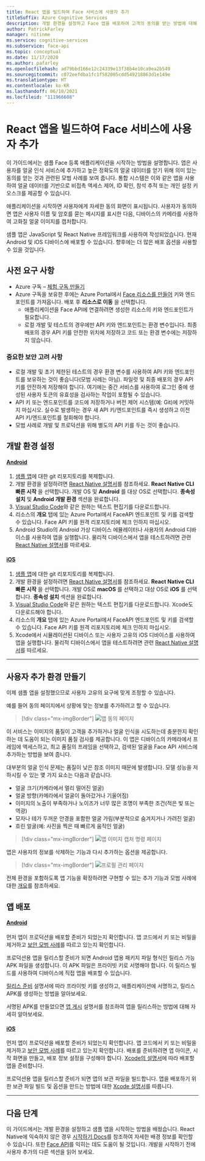 ```yaml
---
title: React 앱을 빌드하여 Face 서비스에 사용자 추가
titleSuffix: Azure Cognitive Services
description: 개발 환경을 설정하고 Face 앱을 배포하여 고객의 동의를 받는 방법에 대해 알아봅니다.
author: PatrickFarley
manager: nitinme
ms.service: cognitive-services
ms.subservice: face-api
ms.topic: conceptual
ms.date: 11/17/2020
ms.author: pafarley
ms.openlocfilehash: ad79bbd166e12c24339e13f38b4e10ca9ea2b549
ms.sourcegitcommit: c072eefdba1fc1f582005cdd549218863d1e149e
ms.translationtype: HT
ms.contentlocale: ko-KR
ms.lasthandoff: 06/10/2021
ms.locfileid: "111966608"
---
```

# <a name="build-a-react-app-to-add-users-to-a-face-service"></a>React 앱을 빌드하여 Face 서비스에 사용자 추가

이 가이드에서는 샘플 Face 등록 애플리케이션을 시작하는 방법을 설명합니다. 앱은 사용자를 얼굴 인식 서비스에 추가하고 높은 정확도의 얼굴 데이터를 얻기 위해 의미 있는 동의를 얻는 것과 관련된 모범 사례를 보여 줍니다. 통합 시스템은 이와 같은 앱을 사용하여 얼굴 데이터를 기반으로 비접촉 액세스 제어, ID 확인, 참석 추적 또는 개인 설정 키오스크를 제공할 수 있습니다.

애플리케이션을 시작하면 사용자에게 자세한 동의 화면이 표시됩니다. 사용자가 동의하면 앱은 사용자 이름 및 암호를 묻는 메시지를 표시한 다음, 디바이스의 카메라를 사용하여 고화질 얼굴 이미지를 캡처합니다.

샘플 앱은 JavaScript 및 React Native 프레임워크를 사용하여 작성되었습니다. 현재 Android 및 iOS 디바이스에 배포할 수 있습니다. 향후에는 더 많은 배포 옵션을 사용할 수 있을 것입니다.

## <a name="prerequisites"></a>사전 요구 사항 

* Azure 구독 – [체험 구독 만들기](https://azure.microsoft.com/free/cognitive-services/)  
* Azure 구독을 보유한 후에는 Azure Portal에서 [Face 리소스를 만들어](https://portal.azure.com/#create/Microsoft.CognitiveServicesFace) 키와 엔드포인트를 가져옵니다. 배포 후 **리소스로 이동** 을 선택합니다.  
  * 애플리케이션을 Face API에 연결하려면 생성한 리소스의 키와 엔드포인트가 필요합니다.  
  * 로컬 개발 및 테스트의 경우에만 API 키와 엔드포인트는 환경 변수입니다. 최종 배포의 경우 API 키를 안전한 위치에 저장하고 코드 또는 환경 변수에는 저장하지 않습니다.  

### <a name="important-security-considerations"></a>중요한 보안 고려 사항
* 로컬 개발 및 초기 제한된 테스트의 경우 환경 변수를 사용하여 API 키와 엔드포인트를 보유하는 것이 좋습니다(모범 사례는 아님). 파일럿 및 최종 배포의 경우 API 키를 안전하게 저장해야 합니다. 여기에는 중간 서비스를 사용하여 로그인 중에 생성된 사용자 토큰의 유효성을 검사하는 작업이 포함될 수 있습니다. 
* API 키 또는 엔드포인트를 코드에 저장하거나 버전 제어 시스템(예: Git)에 커밋하지 마십시오. 실수로 발생하는 경우 새 API 키/엔드포인트를 즉시 생성하고 이전 API 키/엔드포인트를 철회해야 합니다.
* 모범 사례로 개발 및 프로덕션을 위해 별도의 API 키를 두는 것이 좋습니다.

## <a name="set-up-the-development-environment"></a>개발 환경 설정

#### <a name="android"></a>[Android](#tab/android)
 
1. [샘플 앱](https://github.com/azure-samples/cognitive-services-FaceAPIEnrollmentSample)에 대한 git 리포지토리를 복제합니다.
1. 개발 환경을 설정하려면 <a href="https://reactnative.dev/docs/environment-setup"  title="React Native 설명서"  target="_blank">React Native 설명서<span class="docon docon-navigate-external x-hidden-focus"></span></a>를 참조하세요. **React Native CLI 빠른 시작** 을 선택합니다. 개발 OS 및 **Android** 를 대상 OS로 선택합니다. **종속성 설치** 및 **Android 개발 환경** 섹션을 완료합니다.
1. [Visual Studio Code](https://code.visualstudio.com/)와 같은 원하는 텍스트 편집기를 다운로드합니다.
1. 리소스의 **개요** 탭에 있는 Azure Portal에서 FaceAPI 엔드포인트 및 키를 검색할 수 있습니다. Face API 키를 원격 리포지토리에 체크 인하지 마십시오.
1. Android Studio의 Android 가상 디바이스 에뮬레이터나 사용자의 Android 디바이스를 사용하여 앱을 실행합니다. 물리적 디바이스에서 앱을 테스트하려면 관련 <a href="https://reactnative.dev/docs/running-on-device"  title="React Native 설명서"  target="_blank">React Native 설명서<span class="docon docon-navigate-external x-hidden-focus"></span></a>를 따르세요.

#### <a name="ios"></a>[iOS](#tab/ios)

1. [샘플 앱](https://github.com/azure-samples/cognitive-services-FaceAPIEnrollmentSample)에 대한 git 리포지토리를 복제합니다.
1. 개발 환경을 설정하려면 <a href="https://reactnative.dev/docs/environment-setup"  title="React Native 설명서"  target="_blank">React Native 설명서<span class="docon docon-navigate-external x-hidden-focus"></span></a>를 참조하세요. **React Native CLI 빠른 시작** 을 선택합니다. 개발 OS로 **macOS** 를 선택하고 대상 OS로 **iOS** 를 선택합니다. **종속성 설치** 섹션을 완료합니다.
1. [Visual Studio Code](https://code.visualstudio.com/)와 같은 원하는 텍스트 편집기를 다운로드합니다. Xcode도 다운로드해야 합니다. 
1. 리소스의 **개요** 탭에 있는 Azure Portal에서 FaceAPI 엔드포인트 및 키를 검색할 수 있습니다. Face API 키를 원격 리포지토리에 체크 인하지 마십시오.
1. Xcode에서 시뮬레이션된 디바이스 또는 사용자 고유의 iOS 디바이스를 사용하여 앱을 실행합니다. 물리적 디바이스에서 앱을 테스트하려면 관련 <a href="https://reactnative.dev/docs/running-on-device"  title="React Native 설명서"  target="_blank">React Native 설명서<span class="docon docon-navigate-external x-hidden-focus"></span></a>를 따르세요.

---

## <a name="create-a-user-add-experience"></a>사용자 추가 환경 만들기  

이제 샘플 앱을 설정했으므로 사용자 고유의 요구에 맞게 조정할 수 있습니다.

예를 들어 동의 페이지에서 상황에 맞는 정보를 추가하려고 할 수 있습니다.

> [!div class="mx-imgBorder"]
> ![앱 동의 페이지](./media/enrollment-app/1-consent-1.jpg)

이 서비스는 이미지의 품질이 고객을 추가하거나 얼굴 인식을 시도하는데 충분한지 확인하는 데 도움이 되는 이미지 품질 검사를 제공합니다. 이 앱은 디바이스의 카메라에서 프레임에 액세스하고, 최고 품질의 프레임을 선택하고, 검색된 얼굴을 Face API 서비스에 추가하는 방법을 보여 줍니다. 

대부분의 얼굴 인식 문제는 품질이 낮은 참조 이미지 때문에 발생합니다. 모델 성능을 저하시킬 수 있는 몇 가지 요소는 다음과 같습니다.
* 얼굴 크기(카메라에서 멀리 떨어진 얼굴)
* 얼굴 방향(카메라에서 얼굴이 돌아갔거나 기울어짐)
* 이미지의 노출이 부족하거나 노이즈가 너무 많은 조명이 부족한 조건(적은 빛 또는 역광)
* 모자나 테가 두꺼운 안경을 포함한 얼굴 가림(부분적으로 숨겨지거나 가려진 얼굴)
* 흐린 얼굴(예: 사진을 찍은 때 빠르게 움직인 얼굴) 

> [!div class="mx-imgBorder"]
> ![앱 이미지 캡처 명령 페이지](./media/enrollment-app/4-instruction.jpg)

앱은 사용자의 정보를 삭제하는 기능과 다시 추가하는 옵션을 제공합니다.

> [!div class="mx-imgBorder"]
> ![프로필 관리 페이지](./media/enrollment-app/10-manage-2.jpg)

전체 환경을 포함하도록 앱 기능을 확장하려면 구현할 수 있는 추가 기능과 모범 사례에 대한 [개요](enrollment-overview.md)를 참조하세요.

## <a name="deploy-the-app"></a>앱 배포

#### <a name="android"></a>[Android](#tab/android)

먼저 앱이 프로덕션을 배포할 준비가 되었는지 확인합니다. 앱 코드에서 키 또는 비밀을 제거하고 [보안 모범 사례](../cognitive-services-security.md?tabs=command-line%2ccsharp)를 따르고 있는지 확인합니다.

프로덕션용 앱을 릴리스할 준비가 되면 Android 앱용 패키지 파일 형식인 릴리스 가능 APK 파일을 생성합니다. 이 APK 파일은 프라이빗 키로 서명해야 합니다. 이 릴리스 빌드를 사용하여 디바이스에 직접 앱을 배포할 수 있습니다. 

<a href="https://developer.android.com/studio/publish/preparing#publishing-build"  title="릴리스 준비"  target="_blank">릴리스 준비<span class="docon docon-navigate-external x-hidden-focus"></span></a> 설명서에 따라 프라이빗 키를 생성하고, 애플리케이션에 서명하고, 릴리스 APK를 생성하는 방법을 알아보세요.  

서명된 APK를 만들었으면 <a href="https://developer.android.com/studio/publish"  title="앱 게시"  target="_blank">앱 게시<span class="docon docon-navigate-external x-hidden-focus"></span></a> 설명서를 참조하여 앱을 릴리스하는 방법에 대해 자세히 알아보세요.

#### <a name="ios"></a>[iOS](#tab/ios)

먼저 앱이 프로덕션을 배포할 준비가 되었는지 확인합니다. 앱 코드에서 키 또는 비밀을 제거하고 [보안 모범 사례](../cognitive-services-security.md?tabs=command-line%2ccsharp)를 따르고 있는지 확인합니다. 배포를 준비하려면 앱 아이콘, 시작 화면을 만들고, 배포 정보 설정을 구성해야 합니다. [Xcode의 설명서](https://developer.apple.com/documentation/Xcode/preparing_your_app_for_distribution)에 따라 배포할 앱을 준비합니다. 

프로덕션용 앱을 릴리스할 준비가 되면 앱의 보관 파일을 빌드합니다. 앱을 배포하기 위한 보관 파일 빌드 및 옵션을 만드는 방법에 대한 [Xcode 설명서](https://developer.apple.com/documentation/Xcode/distributing_your_app_for_beta_testing_and_releases)를 따릅니다.  

---

## <a name="next-steps"></a>다음 단계  

이 가이드에서는 개발 환경을 설정하고 샘플 앱을 시작하는 방법을 배웠습니다. React Native에 익숙하지 않은 경우 [시작하기 Docs](https://reactnative.dev/docs/getting-started)를 참조하여 자세한 배경 정보를 확인할 수 있습니다. 또한 [Face API](Overview.md)를 익히는 데도 도움이 될 것입니다. 개발을 시작하기 전에 사용자 추가의 다른 섹션을 읽어 보세요.